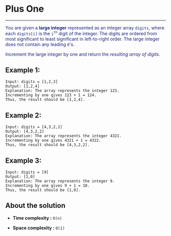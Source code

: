 # Plus One

---

<font color="#1a237e">

You are given a **large integer** represented as an integer array `digits`, where each `digits[i]` is the `i`<sup>`th`</sup> digit of the integer. The digits are ordered from most significant to least significant in left-to-right order. The large integer does not contain any leading `0`'s.

Increment the large integer by one and return the _resulting array of digits_.
</font>

## Example 1:

```
Input: digits = [1,2,3]
Output: [1,2,4]
Explanation: The array represents the integer 123.
Incrementing by one gives 123 + 1 = 124.
Thus, the result should be [1,2,4].
```

## Example 2:

```
Input: digits = [4,3,2,1]
Output: [4,3,2,2]
Explanation: The array represents the integer 4321.
Incrementing by one gives 4321 + 1 = 4322.
Thus, the result should be [4,3,2,2].
```

## Example 3:

```
Input: digits = [9]
Output: [1,0]
Explanation: The array represents the integer 9.
Incrementing by one gives 9 + 1 = 10.
Thus, the result should be [1,0].
```

## About the solution

- **Time complexity :** `O(n)`

- **Space complexity :** `O(1)`
